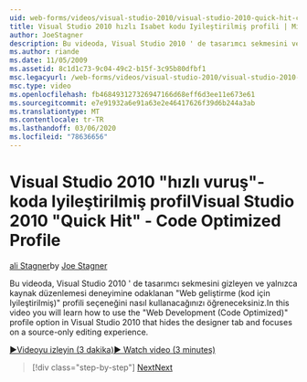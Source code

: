 ```yaml
---
uid: web-forms/videos/visual-studio-2010/visual-studio-2010-quick-hit-code-optimized-profile
title: Visual Studio 2010 hızlı Isabet kodu Iyileştirilmiş profili | Microsoft Docs
author: JoeStagner
description: Bu videoda, Visual Studio 2010 ' de tasarımcı sekmesini ve... öğesini gizleyen &quot;Web geliştirme (kod için Iyileştirilmiş)&quot; profili seçeneğini nasıl kullanacağınızı öğreneceksiniz.
ms.author: riande
ms.date: 11/05/2009
ms.assetid: 8c1d1c73-9c04-49c2-b15f-3c95b80dfbf1
msc.legacyurl: /web-forms/videos/visual-studio-2010/visual-studio-2010-quick-hit-code-optimized-profile
msc.type: video
ms.openlocfilehash: fb468493127326947166d68eff6d3ee11e673e61
ms.sourcegitcommit: e7e91932a6e91a63e2e46417626f39d6b244a3ab
ms.translationtype: MT
ms.contentlocale: tr-TR
ms.lasthandoff: 03/06/2020
ms.locfileid: "78636656"
---
```

# <a name="visual-studio-2010-quick-hit---code-optimized-profile"></a><span data-ttu-id="5d035-103">Visual Studio 2010 "hızlı vuruş"-koda Iyileştirilmiş profil</span><span class="sxs-lookup"><span data-stu-id="5d035-103">Visual Studio 2010 "Quick Hit" - Code Optimized Profile</span></span>

<span data-ttu-id="5d035-104">[ali Stagner](https://github.com/JoeStagner)</span><span class="sxs-lookup"><span data-stu-id="5d035-104">by [Joe Stagner](https://github.com/JoeStagner)</span></span>

<span data-ttu-id="5d035-105">Bu videoda, Visual Studio 2010 ' de tasarımcı sekmesini gizleyen ve yalnızca kaynak düzenlemesi deneyimine odaklanan &quot;Web geliştirme (kod için Iyileştirilmiş)&quot; profili seçeneğini nasıl kullanacağınızı öğreneceksiniz.</span><span class="sxs-lookup"><span data-stu-id="5d035-105">In this video you will learn how to use the &quot;Web Development (Code Optimized)&quot; profile option in Visual Studio 2010 that hides the designer tab and focuses on a source-only editing experience.</span></span> 

[<span data-ttu-id="5d035-106">&#9654;Videoyu izleyin (3 dakika)</span><span class="sxs-lookup"><span data-stu-id="5d035-106">&#9654; Watch video (3 minutes)</span></span>](https://channel9.msdn.com/Blogs/ASP-NET-Site-Videos/visual-studio-2010-quick-hit-code-optimized-profile)

> [!div class="step-by-step"]
> [<span data-ttu-id="5d035-107">Next</span><span class="sxs-lookup"><span data-stu-id="5d035-107">Next</span></span>](visual-studio-2010-quick-hit-code-search-view-hierarchy.md)
